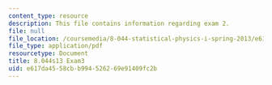 ```yaml
---
content_type: resource
description: This file contains information regarding exam 2.
file: null
file_location: /coursemedia/8-044-statistical-physics-i-spring-2013/e617da4558cbb994526269e91409fc2b_MIT8_044S14_exam3_03.pdf
file_type: application/pdf
resourcetype: Document
title: 8.044s13 Exam3
uid: e617da45-58cb-b994-5262-69e91409fc2b
---
```

